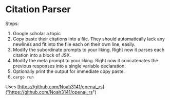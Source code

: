 # Citation Parser

Steps:

1. Google scholar a topic
2. Copy paste their citations into a file. They should automatically lack any newlines and fit into the file each on their own line, easily.
3. Modify the subordinate prompts to your liking. Right now it parses each citation into a block of JSX.
4. Modify the meta prompt to your liking. Right now it concatenates the previous responses into a single variable declaration.
5. Optionally print the output for immediate copy paste.
6. `cargo run`

Uses [https://github.com/Noah3141/openai_rs]("https://github.com/Noah3141/openai_rs")
